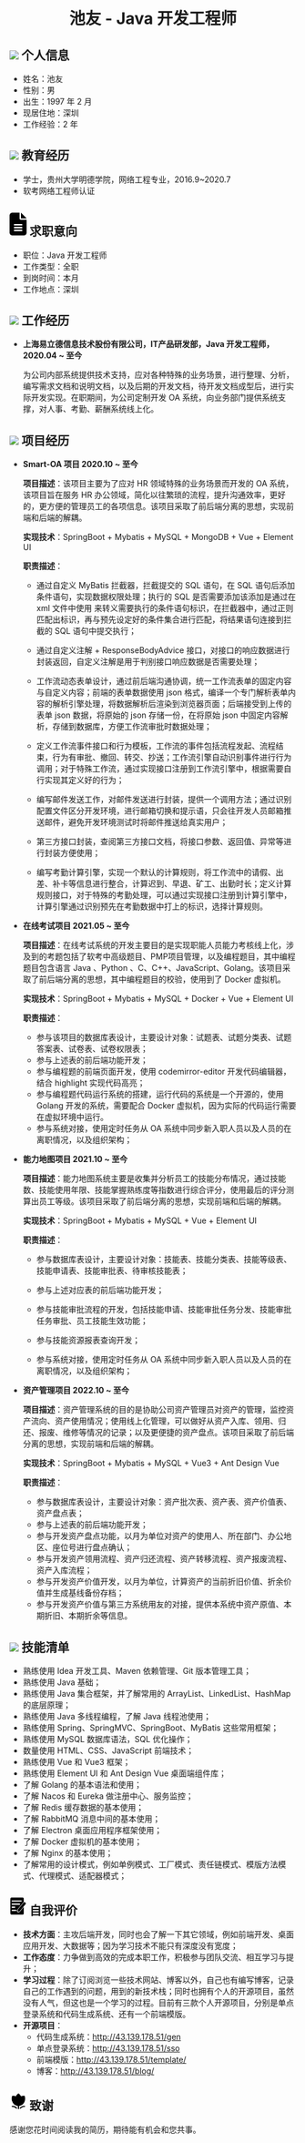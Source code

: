  <center>
     <h1>池友 - Java 开发工程师</h1>
 </center>



 ## <img src="assets/info-circle-solid.svg" width="30px"> 个人信息 

 - 姓名：池友
 - 性别：男
 - 出生：1997 年 2 月
 - 现居住地：深圳 
 - 工作经验：2 年



## <img src="assets/graduation-cap-solid.svg" width="30px"> 教育经历

- 学士，贵州大学明德学院，网络工程专业，2016.9~2020.7
- 软考网络工程师认证



## <img src="assets/file-lines-solid.svg" width="30px"> 求职意向

- 职位：Java 开发工程师
- 工作类型：全职
- 到岗时间：本月
- 工作地点：深圳



## <img src="assets/briefcase-solid.svg" width="30px"> 工作经历

- **上海易立德信息技术股份有限公司，IT产品研发部，Java 开发工程师，2020.04 ~ 至今**

   为公司内部系统提供技术支持，应对各种特殊的业务场景，进行整理、分析，编写需求文档和说明文档，以及后期的开发文档，待开发文档成型后，进行实际开发实现。在职期间，为公司定制开发 OA 系统，向业务部门提供系统支撑，对人事、考勤、薪酬系统线上化。
   
   

## <img src="assets/project-diagram-solid.svg" width="30px"> 项目经历

- **Smart-OA 项目 2020.10 ~ 至今**

  **项目描述**：该项目主要为了应对 HR 领域特殊的业务场景而开发的 OA 系统，该项目旨在服务 HR 办公领域，简化以往繁琐的流程，提升沟通效率，更好的，更方便的管理员工的各项信息。该项目采取了前后端分离的思想，实现前端和后端的解耦。 

  **实现技术**：SpringBoot + Mybatis + MySQL + MongoDB + Vue + Element UI
  
  **职责描述**：
  
  - 通过自定义 MyBatis 拦截器，拦截提交的 SQL 语句，在 SQL 语句后添加条件语句，实现数据权限处理；执行的 SQL 是否需要添加该添加是通过在 xml 文件中使用 <![CDATA[ ]]> 来转义需要执行的条件语句标识，在拦截器中，通过正则匹配出标识，再与预先设定好的条件集合进行匹配，将结果语句连接到拦截的 SQL 语句中提交执行；
  
  - 通过自定义注解 + ResponseBodyAdvice 接口，对接口的响应数据进行封装返回，自定义注解是用于判别接口响应数据是否需要处理；
  
  - 工作流动态表单设计，通过前后端沟通协调，统一工作流表单的固定内容与自定义内容；前端的表单数据使用 json 格式，编译一个专门解析表单内容的解析引擎处理，将数据解析后渲染到浏览器页面；后端接受到上传的表单 json 数据，将原始的 json 存储一份，在将原始 json 中固定内容解析，存储到数据库，方便工作流审批时数据处理；
  
  - 定义工作流事件接口和行为模板，工作流的事件包括流程发起、流程结束，行为有审批、撤回、转交、抄送；工作流引擎自动识别事件进行行为调用；对于特殊工作流，通过实现接口注册到工作流引擎中，根据需要自行实现其定义好的行为；
  
  - 编写邮件发送工作，对邮件发送进行封装，提供一个调用方法；通过识别配置文件区分开发环境，进行邮箱切换和提示语，只会往开发人员邮箱推送邮件，避免开发环境测试时将邮件推送给真实用户；
  
  - 第三方接口封装，查阅第三方接口文档，将接口参数、返回值、异常等进行封装方便使用；
  
  - 编写考勤计算引擎，实现一个默认的计算规则，将工作流中的请假、出差、补卡等信息进行整合，计算迟到、早退、矿工、出勤时长；定义计算规则接口，对于特殊的考勤处理，可以通过实现接口注册到计算引擎中，计算引擎通过识别预先在考勤数据中打上的标识，选择计算规则。
  
    
  
- **在线考试项目 2021.05 ~ 至今** 

  **项目描述**：在线考试系统的开发主要目的是实现职能人员能力考核线上化，涉及到的考题包括了软考中高级题目、PMP项目管理，以及编程题目，其中编程题目包含语言 Java 、Python 、C、C++、JavaScript、Golang。该项目采取了前后端分离的思想，其中编程题目的校验，使用到了 Docker 虚拟机。

  **实现技术**：SpringBoot + Mybatis + MySQL + Docker + Vue + Element UI

  **职责描述**：

  - 参与该项目的数据库表设计，主要设计对象：试题表、试题分类表、试题答案表、试卷表、试卷权限表；
  - 参与上述表的前后端功能开发；
  - 参与编程题的前端页面开发，使用 codemirror-editor 开发代码编辑器，结合 highlight 实现代码高亮；
  - 参与编程题代码运行系统的搭建，运行代码的系统是一个开源的，使用 Golang 开发的系统，需要配合 Docker 虚拟机，因为实际的代码运行需要在虚拟环境中运行。
  - 参与系统对接，使用定时任务从 OA 系统中同步新入职人员以及人员的在离职情况，以及组织架构；

  

- **能力地图项目 2021.10 ~ 至今**

  **项目描述**：能力地图系统主要是收集并分析员工的技能分布情况，通过技能数、技能使用年限、技能掌握熟练度等指数进行综合评分，使用最后的评分测算出员工等级。该项目采取了前后端分离的思想，实现前端和后端的解耦。 

  **实现技术**：SpringBoot + Mybatis + MySQL + Vue + Element UI

  **职责描述**：

  - 参与数据库表设计，主要设计对象：技能表、技能分类表、技能等级表、技能申请表、技能审批表、待审核技能表；

  - 参与上述对应表的前后端功能开发；

  - 参与技能审批流程的开发，包括技能申请、技能审批任务分发、技能审批任务审批、员工技能生效功能；

  - 参与技能资源报表查询开发；

  - 参与系统对接，使用定时任务从 OA 系统中同步新入职人员以及人员的在离职情况，以及组织架构；

    

- **资产管理项目 2022.10 ~ 至今**

  **项目描述**：资产管理系统的目的是协助公司资产管理员对资产的管理，监控资产流向、资产使用情况；使用线上化管理，可以做好从资产入库、领用、归还、报废、维修等情况的记录；以及更便捷的资产盘点。该项目采取了前后端分离的思想，实现前端和后端的解耦。 

  **实现技术**：SpringBoot + Mybatis + MySQL + Vue3 + Ant Design Vue

  **职责描述**：

  - 参与数据库表设计，主要设计对象：资产批次表、资产表、资产价值表、资产盘点表；
  - 参与上述表的前后端功能开发；
  - 参与开发资产盘点功能，以月为单位对资产的使用人、所在部门、办公地区、座位号进行盘点确认；
  - 参与开发资产领用流程、资产归还流程、资产转移流程、资产报废流程、资产入库流程；
  - 参与开发资产价值开发，以月为单位，计算资产的当前折旧价值、折余价值并生成基线备份存档；
  - 参与开发资产价值与第三方系统用友的对接，提供本系统中资产原值、本期折旧、本期折余等信息。
  
  

## <img src="assets/tools-solid.svg" width="30px"> 技能清单

- 熟练使用 Idea 开发工具、Maven 依赖管理、Git 版本管理工具；
- 熟练使用 Java 基础；
- 熟练使用 Java 集合框架，并了解常用的 ArrayList、LinkedList、HashMap 的底层原理；
- 熟练使用 Java 多线程编程，了解 Java 线程池使用；
- 熟练使用 Spring、SpringMVC、SpringBoot、MyBatis 这些常用框架；
- 熟练使用 MySQL 数据库语法，SQL 优化操作；
- 数量使用 HTML、CSS、JavaScript 前端技术；
- 熟练使用 Vue 和 Vue3 框架；
- 熟练使用 Element UI 和 Ant Design Vue 桌面端组件库；
- 了解 Golang 的基本语法和使用；
- 了解 Nacos 和 Eureka 做注册中心、服务监控；
- 了解 Redis 缓存数据的基本使用；
- 了解 RabbitMQ 消息中间的基本使用；
- 了解 Electron 桌面应用程序框架使用；
- 了解 Docker 虚拟机的基本使用；
- 了解 Nginx 的基本使用；
- 了解常用的设计模式，例如单例模式、工厂模式、责任链模式、模版方法模式、代理模式、适配器模式；



## <img src="assets/evaluate.svg" width="30px"> 自我评价

- **技术方面**：主攻后端开发，同时也会了解一下其它领域，例如前端开发、桌面应用开发、大数据等；因为学习技术不能只有深度没有宽度；
- **工作态度**：力争做到高效的完成本职工作，积极参与团队交流、相互学习与提升；
- **学习过程**：除了订阅浏览一些技术网站、博客以外，自己也有编写博客，记录自己的工作遇到的问题，用到的新技术栈；同时也拥有个人的开源项目，虽然没有人气，但这也是一个学习的过程。目前有三款个人开源项目，分别是单点登录系统和代码生成系统、还有一个前端模版。
- **开源项目**：
  - 代码生成系统：http://43.139.178.51/gen
  - 单点登录系统：http://43.139.178.51/sso
  - 前端模版：http://43.139.178.51/template/
  - 博客：http://43.139.178.51/blog/



## <img src="assets/flower.svg" width="30px"> 致谢

感谢您花时间阅读我的简历，期待能有机会和您共事。